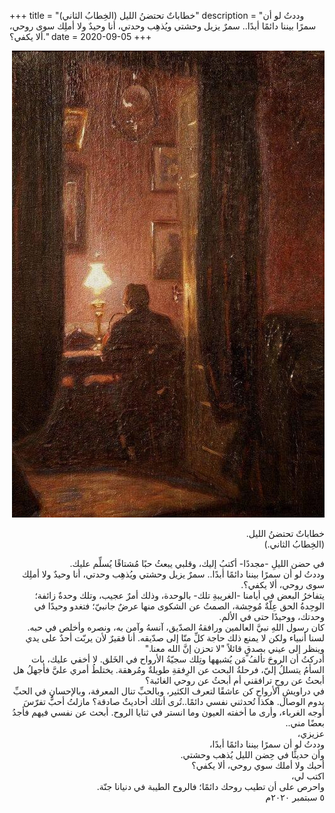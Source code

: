 +++
title = "خطاباتٌ تحتضنُ الليل (الخِطابُ الثاني)"
description = "وددتُ لو أن سمرًا بيننا دائمًا أبدًا.. سمرٌ يزيل وحشتي ويُذهِب وحدتي، أنا وحيدٌ ولا أملِك سوى روحي، ألا يكفي؟."
date = 2020-09-05
+++


<div dir="rtl">

![night-words](night-words.jpg)

خطاباتٌ تحتضنُ الليل. <br>
(الخِطابُ الثاني.) <br>

في حضن الليلِ -مجددًا- أكتبُ إليك، وقلبي يبعثُ حبًا مُشتاقًا يُسلِّم عليك. <br>
وددتُ لو أن سمرًا بيننا دائمًا أبدًا.. سمرٌ يزيل وحشتي ويُذهِب وحدتي، أنا وحيدٌ ولا أملِك سوى روحي، ألا يكفي؟. <br>
يتفاخرُ البعض في أيامنا -الغريبةِ تلك- بالوحدة، وذلك أمرٌ عجيب، وتلك وحدةٌ زائفة؛ الوحِدةُ الحق عِلّةٌ مُوحِشة، الصمتُ عن الشكوى منها عرضٌ جانبيّ؛ فتغدو وحيدًا في وحدتك، ووحيدًا حتى في الألم. <br>
كان رسول اللهِ نبيَّ العالمين ورافقهُ الصدّيق، آنسهُ وآمن به، ونصره وأخلص في حبه. لسنا أنبياء ولكن لا يمنع ذلك حاجة كلِّ منّا إلى صدّيقه. أنا فقيرٌ لأن يربّت أحدٌ على يدي وينظر إلى عيني بصدقٍ قائلاً "لا تحزن إنَّ الله معنا." <br>
أدركتُ أن الروحَ تألفُ مَن يُشبهها وتِلك سجيّةُ الأرواح في الخَلق. لا أخفي عليك، بات السأمُ يتسللُ إليّ، فرحلةُ البحث عن الرِفقةِ طويلةٌ ومُرهقة.
يختلطُ أمري عليَّ فأجهلُ هل أبحثُ عن روحٍ ترافقني أم أبحثُ عن روحي الغائبة؟ <br>
في دراويشِ الأرواحِ كن عاشقًا لتعرف الكثير، وبالحبِّ تنال المعرفة، وبالإحسانِ في الحبِّ يدوم الوصال. هكذا تُحدثني نفسي دائمًا..تُرى أتلك أحاديثٌ صادقة؟ 
مازلتُ أحبُّ تفرّسَ أوجه الغرباء، وأرى ما أخفته العيون وما انستر في ثنايا الروح. أبحث عن نفسي فيهم فأجدُ بعضًا مني.. <br>
عزيزي، <br>
وددتُ لو أن سمرًا بيننا دائمًا أبدًا، <br>
وأن حديثًا في حِضن الليل يُذهب وحشتي. <br>
أحبك ولا أملك سوي روحي، ألا يكفي؟ <br>
اكتب لي، <br>
واحرص على أن تطيب روحك دائمًا؛ فالروح الطيبة في دنيانا جنّة. <br>
٥ سبتمبر ٢٠٢٠م

</div>